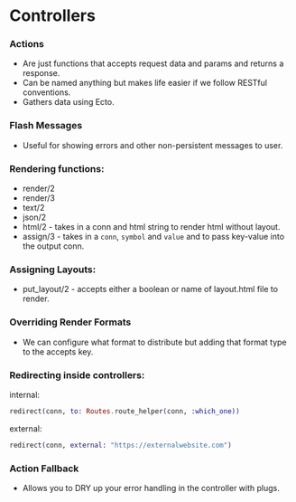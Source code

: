 # Controllers

### Actions
* Are just functions that accepts request data and params and returns a response.
* Can be named anything but makes life easier if we follow RESTful conventions.
* Gathers data using Ecto.

### Flash Messages
* Useful for showing errors and other non-persistent messages to user.

### Rendering functions:
* render/2
* render/3
* text/2
* json/2
* html/2 - takes in a conn and html string to render html without layout.
* assign/3 - takes in a `conn`, `symbol` and `value` and to pass key-value into the output conn.

### Assigning Layouts:
* put_layout/2 - accepts either a boolean or name of layout.html file to render.

### Overriding Render Formats
* We can configure what format to distribute but adding that format type to the accepts key.

### Redirecting inside controllers:
internal:
```elixir
redirect(conn, to: Routes.route_helper(conn, :which_one))
```
external:
```elixir
redirect(conn, external: "https://externalwebsite.com")
```

### Action Fallback
* Allows you to DRY up your error handling in the controller with plugs.